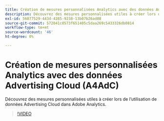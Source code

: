 ```yaml
---
title: Création de mesures personnalisées Analytics avec des données Advertising Cloud
description: Découvrez des mesures personnalisées utiles à créer lors de l’utilisation de données Advertising Cloud dans Adobe Analytics.
exl-id: 56077529-443d-4285-9238-13b07b26ad08
source-git-commit: 572041c0573f651405c5daa269c5433326db0814
workflow-type: tm+mt
source-wordcount: '46'
ht-degree: 0%

---
```


# Création de mesures personnalisées Analytics avec des données Advertising Cloud (A4AdC)

Découvrez des mesures personnalisées utiles à créer lors de l’utilisation de données Advertising Cloud dans Adobe Analytics.  

>[!VIDEO](https://video.tv.adobe.com/v/33919)
